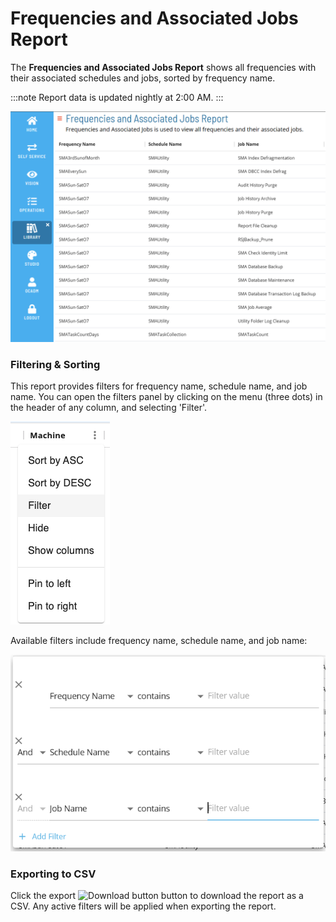 # Frequencies and Associated Jobs Report

The **Frequencies and Associated Jobs Report** shows all frequencies with their associated schedules and jobs, sorted by frequency name.

:::note
Report data is updated nightly at 2:00 AM.
:::

![A screen showing the Frequencies and Associated Jobs Report](../../../../../Resources/Images/SM/Library/Reporting/FrequenciesAndAssociatedJobsReport.png "Frequencies and Associated Jobs Report")

### Filtering & Sorting

This report provides filters for frequency name, schedule name, and job name. You can open the filters panel by clicking on the menu (three dots) in the header of any column, and selecting 'Filter'.

 ![A screen showing how to open the column menu](../../../../../Resources/Images/SM/Library/Reporting/FilterMenu.png "Column Menu")

Available filters include frequency name, schedule name, and job name:

 ![A screen showing the available filters](../../../../../Resources/Images/SM/Library/Reporting/FrequenciesAndAssociatedJobsFilters.png "Column Filters")

### Exporting to CSV

Click the export ![Download button](../../../../../Resources/Images/SM/Library/Logs/Download-Button.png "Export") button to download the report as a CSV. Any active filters will be applied when exporting the report.
